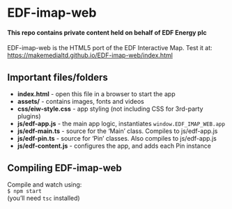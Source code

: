 # EDF-imap-web

#### This repo contains private content held on behalf of EDF Energy plc

EDF-imap-web is the HTML5 port of the EDF Interactive Map. Test it at:  
https://makemedialtd.github.io/EDF-imap-web/index.html


## Important files/folders

- __index.html__ - open this file in a browser to start the app
- __assets/__ - contains images, fonts and videos
- __css/eiw-style.css__ - app styling (not including CSS for 3rd-party plugins)
- __js/edf-app.js__ - the main app logic, instantiates `window.EDF_IMAP_WEB.app`
- __js/edf-main.ts__ - source for the ‘Main’ class. Compiles to js/edf-app.js 
- __js/edf-pin.ts__ - source for ‘Pin’ classes. Also compiles to js/edf-app.js 
- __js/edf-content.js__ - configures the app, and adds each Pin instance


## Compiling EDF-imap-web

Compile and watch using:  
`$ npm start`  
(you’ll need `tsc` installed)

